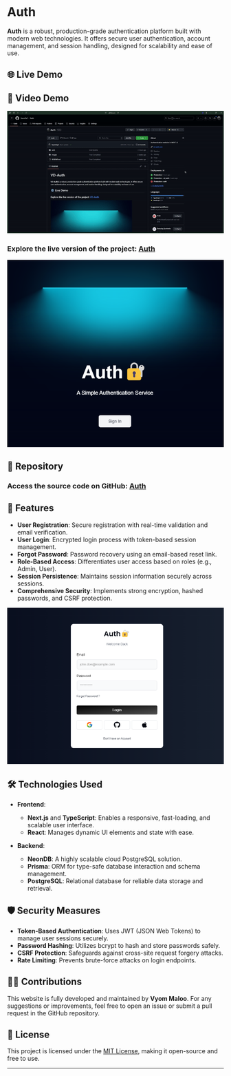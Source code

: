 # Auth

**Auth** is a robust, production-grade authentication platform built with modern web technologies. It offers secure user authentication, account management, and session handling, designed for scalability and ease of use.

## 🌐 Live Demo

## 🎥 Video Demo

![Auth in Action](/images/Auth.gif)

### Explore the live version of the project: [Auth](https://vd-auth.com)

![Website Screenshot](/images/home.png)

## 📂 Repository

### Access the source code on GitHub: [Auth](https://github.com/VyomOp2/Auth)

## 🚀 Features

- **User Registration**: Secure registration with real-time validation and email verification.
- **User Login**: Encrypted login process with token-based session management.
- **Forgot Password**: Password recovery using an email-based reset link.
- **Role-Based Access**: Differentiates user access based on roles (e.g., Admin, User).
- **Session Persistence**: Maintains session information securely across sessions.
- **Comprehensive Security**: Implements strong encryption, hashed passwords, and CSRF protection.

![Website Screenshot](/images/login.png)

## 🛠️ Technologies Used

- **Frontend**:
  - **Next.js** and **TypeScript**: Enables a responsive, fast-loading, and scalable user interface.
  - **React**: Manages dynamic UI elements and state with ease.

- **Backend**:
  - **NeonDB**: A highly scalable cloud PostgreSQL solution.
  - **Prisma**: ORM for type-safe database interaction and schema management.
  - **PostgreSQL**: Relational database for reliable data storage and retrieval.

## 🛡️ Security Measures

- **Token-Based Authentication**: Uses JWT (JSON Web Tokens) to manage user sessions securely.
- **Password Hashing**: Utilizes bcrypt to hash and store passwords safely.
- **CSRF Protection**: Safeguards against cross-site request forgery attacks.
- **Rate Limiting**: Prevents brute-force attacks on login endpoints.

## 🧑‍💻 Contributions

This website is fully developed and maintained by **Vyom Maloo**. For any suggestions or improvements, feel free to open an issue or submit a pull request in the GitHub repository.

## 📄 License

This project is licensed under the [MIT License](./LICENSE), making it open-source and free to use.

---
